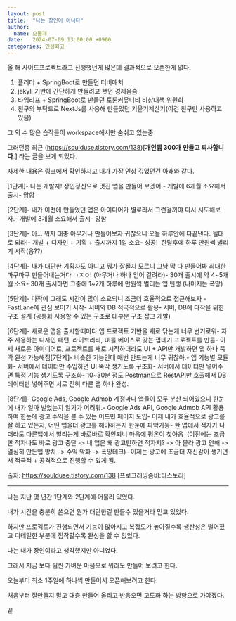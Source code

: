 ```yaml
---
layout: post
title:  "나는 장인이 아니다"
author:
  name: 오물개
date:   2024-07-09 13:00:00 +0900
categories: 인생회고
---
```


올 해 사이드프로젝트라고 진행했던게 많은데 결과적으로 오픈한게 없다.

1. 플러터 + SpringBoot로 만들던 더비매치
2. jekyll 기반에 간단하게 만들려고 햇던 경제음슴
3. 타임리프 + SpringBoot로 만들던 토론커뮤니티 비상대책 위원회
4. 친구의 부탁드로 NextJs를 사용해 만들었던 기울기계산기(이건 친구만 사용하고 있음)

그 외 수 많은 습작들이 workspace에서만 숨쉬고 있는중

그러던중 최근 (https://soulduse.tistory.com/138)[**개인앱 300개 만들고 퇴사합니다.**] 라는 글을 보게 되었다.

자세한 내용은 링크에서 확인하시고 내가 가장 인상 깊었던건 아래와 같다.

[1단계]- 나는 개발자! 장인정신으로 멋진 앱을 만들어 보겠어.- 개발에 6개월 소요해서 출시- 망함

[2단계]- 내가 이전에 만들었던 앱은 아이디어가 별로라서 그런걸꺼야 다시 시도해보자.- 개발에 3개월 소요해서 출시- 망함

[3단계]- 아... 뭐지 대충 아무거나 만들어보자 귀찮으니 오늘 하루안에 다끝낸다. 될대로 되라!- 개발 + 디자인 + 기획 + 출시까지 1일 소요- 성공!  한달후에 하루 만원씩 벌리기 시작(응??)

[4단계]- 내가 대단한 기획자도 아니고 뭐가 잘될지 모르니 그냥 막 다 만들어봐 최대한 마구마구 만들어내는거다 ㄱㅈㅇ! (아무거나 하나 얻어 걸려라)- 30개 출시에 약 4~5개월 소요- 30개 출시하면 그중에 1~2개 하루에 만원씩 벌리는 앱 탄생 (나머지는 폭망)

[5단계]- 다작에 그래도 시간이 많이 소요되니 조금더 효율적으로 접근해보자 - FastLane에 관심 보이기 시작- 서버와 DB 적극적으로 활용- 서버, DB에 다작을 위한 구조 설계 (공통화 사용할 수 있는 구조로 대부분 구조 잡고 개발)

[6단계]- 새로운 앱을 출시할때마다 앱 프로젝트 기반을 새로 닦는게 너무 번거로워- 자주 사용하는 디자인 패턴, 라이브러리, UI를 베이스로 갖는 껍데기 프로젝트를 만듬- 이제 새로운 아이디어로, 프로젝트를 새로 시작하더라도 UI + API만 개발하면 앱 하나 뚝딱 완성 가능해짐[7단계]- 비슷한 기능인데 매번 만드는게 너무 귀찮아.- 앱 기능별 모듈화- 서버에서 데이터만 주입하면 UI 뚝딱 생기도록 구조화- 서버에서 데이터만 넣어주면 특정 기능 생기도록 구조화- 10~30분 정도 Postman으로 RestAPI만 호출해서 DB 데이터만 넣어주면 서로 전혀 다른 앱 하나 완성.

[8단계]- Google Ads, Google Admob 계정마다 앱들이 모두 분산 되어있으니 한눈에 내가 얼마 벌었는지 알기가 어려워.- Google Ads API, Google Admob API 활용하여 한눈에 광고 수익을 볼 수 있는 어드민 페이지 도입- 이제 내가 효율적으로 광고를 잘 하고 있는지, 어떤 앱을더 광고를 해야하는지 한눈에 파악가능- 한 앱에서 적자가 나더라도 다른앱에서 벌리는게 바로바로 확인되니 마음에 평온이 찾아옴  (이전에는 조금만 적자나도 바로 광고 중단 -> 내 앱은 왜 광고만하면 적자지? -> 아 몰라 광고 안해 -> 열심히 만든앱 방치 -> 수익 악화 -> 폭망테크)- 이제는 광고에 조금더 자신감이 생기면서 적극적 + 공격적으로 진행할 수 있게 됨. 

출처: https://soulduse.tistory.com/138 [프로그래밍좀비:티스토리]


* * *

나는 지난 몇 년간 1단계와 2단계에 머물러 있었다.

내가 시간을 충분히 쏟으면 뭔가 대단한걸 만들수 있을거라 믿고 있었다.

하지만 프로젝트가 진행되면서 기능이 많아지고 복잡도가 높아질수록 생산성은 떨어졌고 디테일한 부분에 집착할수록 완성을 할 수 없었다.

나는 내가 장인이라고 생각했지만 아니었다.

그래서 지금 보다 훨씬 가벼운 마음으로 뭐라도 만들어 보려고 한다.

오늘부터 최소 1주일에 하나씩 만들어서 오픈해보려고 한다.

처음부터 잘만들지 말고 대충 만들어 올리고 반응오면 고도화 하는 방향으로 가야겠다.


끝

